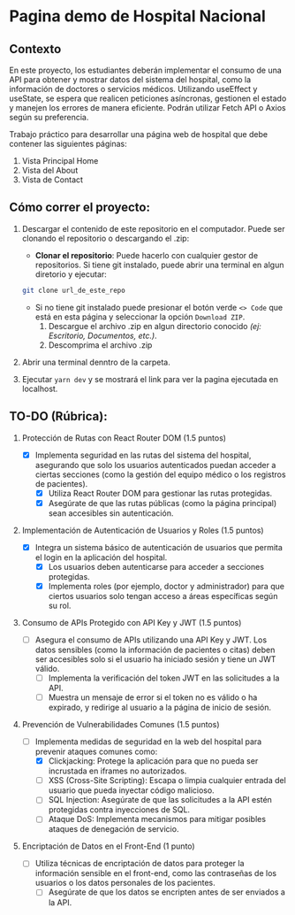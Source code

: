 # Pagina demo de Hospital Nacional

## Contexto

En este proyecto, los estudiantes deberán implementar el consumo de una API para obtener y mostrar datos del sistema del hospital, como la información de doctores o servicios médicos.
Utilizando useEffect y useState, se espera que realicen peticiones asíncronas, gestionen el estado y manejen los errores de manera eficiente. Podrán utilizar Fetch API o Axios según su preferencia.

Trabajo práctico para desarrollar una página web de hospital que debe contener las siguientes páginas:

1. Vista Principal Home
2. Vista del About
3. Vista de Contact

## Cómo correr el proyecto:

1. Descargar el contenido de este repositorio en el computador. Puede ser clonando el repositorio o descargando el .zip:

   - **Clonar el repositorio**: Puede hacerlo con cualquier gestor de repositorios. Si tiene git instalado, puede abrir una terminal en algun diretorio y ejecutar:

   ```bash
   git clone url_de_este_repo
   ```

   - Si no tiene git instalado puede presionar el botón verde `<> Code` que está en esta página y seleccionar la opción `Download ZIP`.
     1. Descargue el archivo .zip en algun directorio conocido _(ej: Escritorio, Documentos, etc.)_.
     2. Descomprima el archivo .zip

2. Abrir una terminal denntro de la carpeta.
3. Ejecutar `yarn dev` y se mostrará el link para ver la pagina ejecutada en localhost.

## TO-DO (Rúbrica):

1. Protección de Rutas con React Router DOM (1.5 puntos)

   - [x] Implementa seguridad en las rutas del sistema del hospital, asegurando que solo los usuarios autenticados puedan acceder a ciertas secciones (como la gestión del equipo médico o los registros de pacientes).
     - [x] Utiliza React Router DOM para gestionar las rutas protegidas.
     - [x] Asegúrate de que las rutas públicas (como la página principal) sean accesibles sin autenticación.

2. Implementación de Autenticación de Usuarios y Roles (1.5 puntos)

   - [x] Integra un sistema básico de autenticación de usuarios que permita el login en la aplicación del hospital.
     - [x] Los usuarios deben autenticarse para acceder a secciones protegidas.
     - [x] Implementa roles (por ejemplo, doctor y administrador) para que ciertos usuarios solo tengan acceso a áreas específicas según su rol.

3. Consumo de APIs Protegido con API Key y JWT (1.5 puntos)

   - [ ] Asegura el consumo de APIs utilizando una API Key y JWT. Los datos sensibles (como la información de pacientes o citas) deben ser accesibles solo si el usuario ha iniciado sesión y tiene un JWT válido.
     - [ ] Implementa la verificación del token JWT en las solicitudes a la API.
     - [ ] Muestra un mensaje de error si el token no es válido o ha expirado, y redirige al usuario a la página de inicio de sesión.

4. Prevención de Vulnerabilidades Comunes (1.5 puntos)

   - [ ] Implementa medidas de seguridad en la web del hospital para prevenir ataques comunes como:
     - [x] Clickjacking: Protege la aplicación para que no pueda ser incrustada en iframes no autorizados.
     - [ ] XSS (Cross-Site Scripting): Escapa o limpia cualquier entrada del usuario que pueda inyectar código malicioso.
     - [ ] SQL Injection: Asegúrate de que las solicitudes a la API estén protegidas contra inyecciones de SQL.
     - [ ] Ataque DoS: Implementa mecanismos para mitigar posibles ataques de denegación de servicio.

5. Encriptación de Datos en el Front-End (1 punto)

   - [ ] Utiliza técnicas de encriptación de datos para proteger la información sensible en el front-end, como las contraseñas de los usuarios o los datos personales de los pacientes.
     - [ ] Asegúrate de que los datos se encripten antes de ser enviados a la API.
